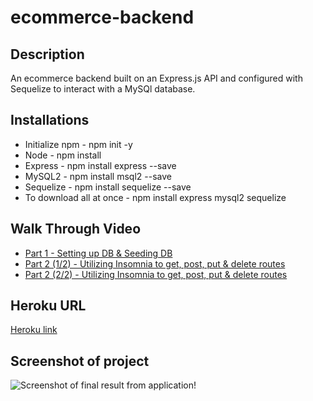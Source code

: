 # ecommerce-backend

## Description
An ecommerce backend built on an Express.js API and configured with Sequelize to interact with a MySQl database.

## Installations
* Initialize npm - npm init -y
* Node - npm install
* Express - npm install express --save
* MySQL2 - npm install msql2 --save
* Sequelize - npm install sequelize --save
* To download all at once - npm install express mysql2 sequelize 

## Walk Through Video
* [Part 1 - Setting up DB & Seeding DB](https://drive.google.com/file/d/148x-9uX9FeXjK_-oOkxkMRHbpfNUpZqe/view)
* [Part 2 (1/2) - Utilizing Insomnia to get, post, put & delete routes](https://drive.google.com/file/d/1-GDw0VDKf8_Vo9CYVr-vNISfIm4C9XSW/view)
* [Part 2 (2/2) - Utilizing Insomnia to get, post, put & delete routes](https://drive.google.com/file/d/1VxNFpWF9UE4cK7L4CO1ZB7DNZlWcx5Tb/view)

## Heroku URL
[Heroku link](https://secure-waters-52438.herokuapp.com/)

## Screenshot of project
![Screenshot of final result from application!](https://cassiecatt.github.io/ecommerce-backend/assets/application-screenshot.png)